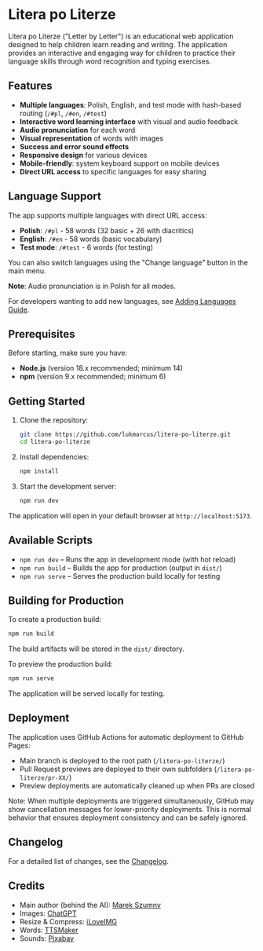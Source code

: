 # Litera po Literze

Litera po Literze ("Letter by Letter") is an educational web application designed to help children learn reading and writing. The application provides an interactive and engaging way for children to practice their language skills through word recognition and typing exercises.

## Features

- **Multiple languages**: Polish, English, and test mode with hash-based routing (`/#pl`, `/#en`, `/#test`)
- **Interactive word learning interface** with visual and audio feedback
- **Audio pronunciation** for each word
- **Visual representation** of words with images
- **Success and error sound effects**
- **Responsive design** for various devices
- **Mobile-friendly**: system keyboard support on mobile devices
- **Direct URL access** to specific languages for easy sharing

## Language Support

The app supports multiple languages with direct URL access:

- **Polish**: `/#pl` - 58 words (32 basic + 26 with diacritics)
- **English**: `/#en` - 58 words (basic vocabulary)
- **Test mode**: `/#test` - 6 words (for testing)

You can also switch languages using the "Change language" button in the main menu.

**Note**: Audio pronunciation is in Polish for all modes.

For developers wanting to add new languages, see [Adding Languages Guide](docs/ADDING_LANGUAGES.md).

## Prerequisites

Before starting, make sure you have:

- **Node.js** (version 18.x recommended; minimum 14)
- **npm** (version 9.x recommended; minimum 6)

## Getting Started

1. Clone the repository:

   ```bash
   git clone https://github.com/lukmarcus/litera-po-literze.git
   cd litera-po-literze
   ```

2. Install dependencies:

   ```bash
   npm install
   ```

3. Start the development server:
   ```bash
   npm run dev
   ```

The application will open in your default browser at `http://localhost:5173`.

## Available Scripts

- `npm run dev` – Runs the app in development mode (with hot reload)
- `npm run build` – Builds the app for production (output in `dist/`)
- `npm run serve` – Serves the production build locally for testing

## Building for Production

To create a production build:

```bash
npm run build
```

The build artifacts will be stored in the `dist/` directory.

To preview the production build:

```bash
npm run serve
```

The application will be served locally for testing.

## Deployment

The application uses GitHub Actions for automatic deployment to GitHub Pages:

- Main branch is deployed to the root path (`/litera-po-literze/`)
- Pull Request previews are deployed to their own subfolders (`/litera-po-literze/pr-XX/`)
- Preview deployments are automatically cleaned up when PRs are closed

Note: When multiple deployments are triggered simultaneously, GitHub may show cancellation messages for lower-priority deployments. This is normal behavior that ensures deployment consistency and can be safely ignored.

## Changelog

For a detailed list of changes, see the [Changelog](./CHANGELOG.md).

## Credits

- Main author (behind the AI): [Marek Szumny](https://github.com/lukmarcus)
- Images: [ChatGPT](https://chatgpt.com/)
- Resize & Compress: [iLoveIMG](https://www.iloveimg.com/)
- Words: [TTSMaker](https://ttsmaker.com/)
- Sounds: [Pixabay](https://pixabay.com/)
